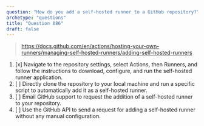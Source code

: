```yaml
---
question: "How do you add a self-hosted runner to a GitHub repository?"
archetype: "questions"
title: "Question 086"
draft: false
---
```


> https://docs.github.com/en/actions/hosting-your-own-runners/managing-self-hosted-runners/adding-self-hosted-runners
1. [x] Navigate to the repository settings, select Actions, then Runners, and follow the instructions to download, configure, and run the self-hosted runner application.
1. [ ] Directly clone the repository to your local machine and run a specific script to automatically add it as a self-hosted runner.
1. [ ] Email GitHub support to request the addition of a self-hosted runner to your repository.
1. [ ] Use the GitHub API to send a request for adding a self-hosted runner without any manual configuration.
